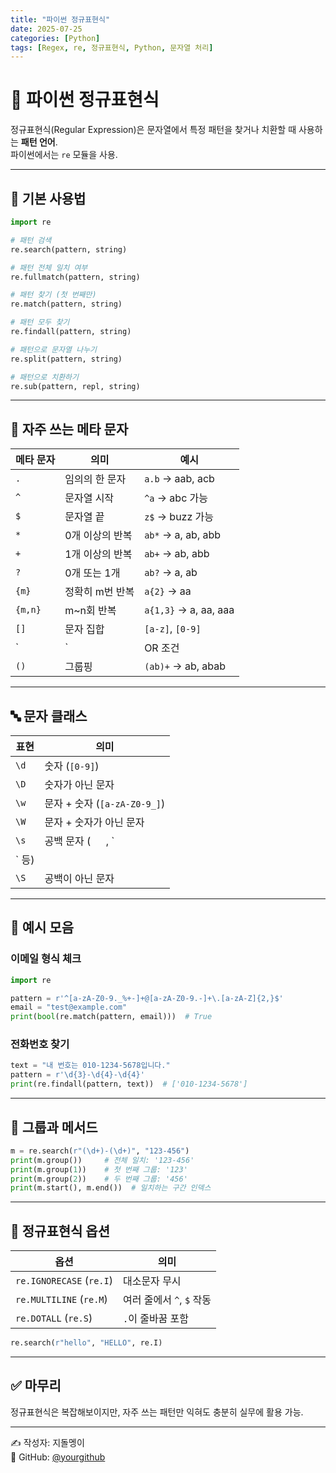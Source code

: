 ```yaml
---
title: "파이썬 정규표현식"
date: 2025-07-25
categories: [Python]
tags: [Regex, re, 정규표현식, Python, 문자열 처리]
---
```


# 🧩 파이썬 정규표현식

정규표현식(Regular Expression)은 문자열에서 특정 패턴을 찾거나 치환할 때 사용하는 **패턴 언어**.  
파이썬에서는 `re` 모듈을 사용.

---

## 🔧 기본 사용법

```python
import re

# 패턴 검색
re.search(pattern, string)

# 패턴 전체 일치 여부
re.fullmatch(pattern, string)

# 패턴 찾기 (첫 번째만)
re.match(pattern, string)

# 패턴 모두 찾기
re.findall(pattern, string)

# 패턴으로 문자열 나누기
re.split(pattern, string)

# 패턴으로 치환하기
re.sub(pattern, repl, string)
```

---

## 📘 자주 쓰는 메타 문자

| 메타 문자 | 의미                         | 예시              |
|-----------|------------------------------|-------------------|
| `.`       | 임의의 한 문자               | `a.b` → aab, acb  |
| `^`       | 문자열 시작                  | `^a` → abc 가능   |
| `$`       | 문자열 끝                    | `z$` → buzz 가능  |
| `*`       | 0개 이상의 반복              | `ab*` → a, ab, abb|
| `+`       | 1개 이상의 반복              | `ab+` → ab, abb   |
| `?`       | 0개 또는 1개                 | `ab?` → a, ab     |
| `{m}`     | 정확히 m번 반복              | `a{2}` → aa       |
| `{m,n}`   | m~n회 반복                   | `a{1,3}` → a, aa, aaa |
| `[]`      | 문자 집합                    | `[a-z]`, `[0-9]`  |
| `|`       | OR 조건                      | `cat|dog`         |
| `()`      | 그룹핑                       | `(ab)+` → ab, abab|

---

## 🔤 문자 클래스

| 표현 | 의미                      |
|------|---------------------------|
| `\d` | 숫자 (`[0-9]`)            |
| `\D` | 숫자가 아닌 문자         |
| `\w` | 문자 + 숫자 (`[a-zA-Z0-9_]`) |
| `\W` | 문자 + 숫자가 아닌 문자  |
| `\s` | 공백 문자 (`	`, `
` 등)|
| `\S` | 공백이 아닌 문자         |

---

## 🎯 예시 모음

### 이메일 형식 체크

```python
import re

pattern = r'^[a-zA-Z0-9._%+-]+@[a-zA-Z0-9.-]+\.[a-zA-Z]{2,}$'
email = "test@example.com"
print(bool(re.match(pattern, email)))  # True
```

### 전화번호 찾기

```python
text = "내 번호는 010-1234-5678입니다."
pattern = r'\d{3}-\d{4}-\d{4}'
print(re.findall(pattern, text))  # ['010-1234-5678']
```

---

## 📌 그룹과 메서드

```python
m = re.search(r"(\d+)-(\d+)", "123-456")
print(m.group())     # 전체 일치: '123-456'
print(m.group(1))    # 첫 번째 그룹: '123'
print(m.group(2))    # 두 번째 그룹: '456'
print(m.start(), m.end())  # 일치하는 구간 인덱스
```

---

## 🧪 정규표현식 옵션

| 옵션     | 의미                            |
|----------|---------------------------------|
| `re.IGNORECASE` (`re.I`) | 대소문자 무시       |
| `re.MULTILINE` (`re.M`)  | 여러 줄에서 `^`, `$` 작동 |
| `re.DOTALL` (`re.S`)     | `.`이 줄바꿈 포함     |

```python
re.search(r"hello", "HELLO", re.I)
```

---

## ✅ 마무리

정규표현식은 복잡해보이지만, 자주 쓰는 패턴만 익혀도 충분히 실무에 활용 가능.  


---

✍️ 작성자: 지돌멩이  
📎 GitHub: [@yourgithub](https://github.com/yourgithub)
